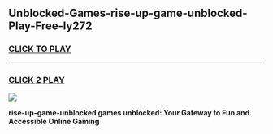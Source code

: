 
## Unblocked-Games-rise-up-game-unblocked-Play-Free-ly272
<h3>
<a href="https://premium76.site?title=rise-up-game-unblocked&ref=23A">CLICK TO PLAY</a></h3>
<hr>

<h3>
<a href="https://premium76.site?title=rise-up-game-unblocked&ref=23A">CLICK 2 PLAY</a>
  
</h3>

<a href="https://premium76.site?title=rise-up-game-unblocked&ref=23A"><img src="https://clearcache.store/games.png"></a>


**rise-up-game-unblocked games unblocked: Your Gateway to Fun and Accessible Online Gaming**
